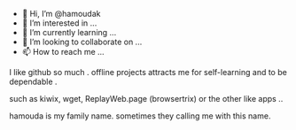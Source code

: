 - 👋 Hi, I’m @hamoudak
- 👀 I’m interested in ...
- 🌱 I’m currently learning ...
- 💞️ I’m looking to collaborate on ...
- 📫 How to reach me ...

<!---
hamoudak/hamoudak is a ✨ special ✨ repository because its `README.md` (this file) appears on your GitHub profile.
You can click the Preview link to take a look at your changes.
--->  I like github so much . offline projects attracts me for self-learning and to be dependable .
such as kiwix, wget, ReplayWeb.page (browsertrix) or the other like apps ..

hamouda is my family name. sometimes they calling me with this name.
